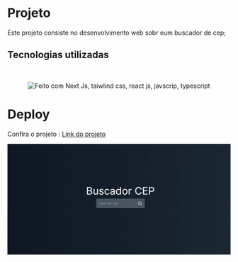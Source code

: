 # Projeto

Este projeto consiste no desenvolvimento web sobr eum buscador de cep;

## Tecnologias utilizadas
<br>
<p align="center">
  <img src="https://skillicons.dev/icons?i=next,react,tailwindcss,javascript,typescript" alt="Feito com Next Js, taiwlind css, react js, javscrip, typescript" />
</p>


# Deploy

Confira o projeto : [Link do projeto ](https://busca-cep-steel.vercel.app)





![Busca CEP](demo/busca-cep.gif)




